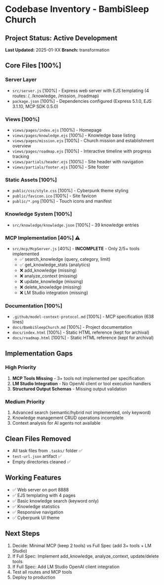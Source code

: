 # Codebase Inventory - BambiSleep Church

## Project Status: Active Development
**Last Updated:** 2025-01-XX
**Branch:** transformation

## Core Files [100%]

### Server Layer
- `src/server.js` [100%] - Express web server with EJS templating (4 routes: /, /knowledge, /mission, /roadmap)
- `package.json` [100%] - Dependencies configured (Express 5.1.0, EJS 3.1.10, MCP SDK 0.5.0)

### Views [100%]
- `views/pages/index.ejs` [100%] - Homepage
- `views/pages/knowledge.ejs` [100%] - Knowledge base listing
- `views/pages/mission.ejs` [100%] - Church mission and establishment overview
- `views/pages/roadmap.ejs` [100%] - Interactive timeline with progress tracking
- `views/partials/header.ejs` [100%] - Site header with navigation
- `views/partials/footer.ejs` [100%] - Site footer

### Static Assets [100%]
- `public/css/style.css` [100%] - Cyberpunk theme styling
- `public/favicon.ico` [100%] - Site favicon
- `public/*.png` [100%] - Touch icons and manifest

### Knowledge System [100%]
- `src/knowledge/knowledge.json` [100%] - 39 knowledge entries

### MCP Implementation [40%] ⚠️
- `src/mcp/McpServer.js` [40%] - **INCOMPLETE** - Only 2/5+ tools implemented
  - ✅ search_knowledge (query, category, limit)
  - ✅ get_knowledge_stats (analytics)
  - ❌ add_knowledge (missing)
  - ❌ analyze_context (missing)
  - ❌ update_knowledge (missing)
  - ❌ delete_knowledge (missing)
  - ❌ LM Studio integration (missing)

### Documentation [100%]
- `.github/model-context-protocol.md` [100%] - MCP specification (638 lines)
- `docs/BambiSleepChurch.md` [100%] - Project documentation
- `docs/index.html` [100%] - Static HTML reference (kept for archival)
- `docs/roadmap.html` [100%] - Static HTML reference (kept for archival)

## Implementation Gaps

### High Priority
1. **MCP Tools Missing** - 3+ tools not implemented per specification
2. **LM Studio Integration** - No OpenAI client or tool execution handlers
3. **Structured Output Schemas** - Missing output validation

### Medium Priority
1. Advanced search (semantic/hybrid not implemented, only keyword)
2. Knowledge management CRUD operations incomplete
3. Context analysis for AI agents not available

## Clean Files Removed
- All task files from `.tasks/` folder ✅
- `test-url.json` artifact ✅
- Empty directories cleaned ✅

## Working Features
- ✅ Web server on port 8888
- ✅ EJS templating with 4 pages
- ✅ Basic knowledge search (keyword only)
- ✅ Knowledge statistics
- ✅ Responsive navigation
- ✅ Cyberpunk UI theme

## Next Steps
1. Decide: Minimal MCP (keep 2 tools) vs Full Spec (add 3+ tools + LM Studio)
2. If Full Spec: Implement add_knowledge, analyze_context, update/delete tools
3. If Full Spec: Add LM Studio OpenAI client integration
4. Test all routes and MCP tools
5. Deploy to production
